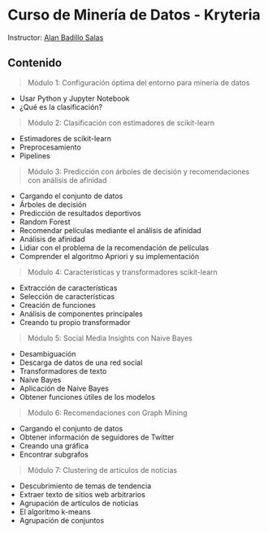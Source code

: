 # Curso de Minería de Datos - Kryteria

Instructor: [Alan Badillo Salas](mailto:alan@nomadacode.com)

## Contenido

> Módulo 1: Configuración óptima del entorno para minería de datos

- Usar Python y Jupyter Notebook
- ¿Qué es la clasificación?

> Módulo 2: Clasificación con estimadores de scikit-learn

- Estimadores de scikit-learn
- Preprocesamiento
- Pipelines

> Módulo 3: Predicción con árboles de decisión y recomendaciones con análisis de afinidad

- Cargando el conjunto de datos
- Árboles de decisión
- Predicción de resultados deportivos
- Random Forest
- Recomendar películas mediante el análisis de afinidad
- Análisis de afinidad
- Lidiar con el problema de la recomendación de películas
- Comprender el algoritmo Apriori y su implementación

> Módulo 4: Características y transformadores scikit-learn

- Extracción de características
- Selección de características
- Creación de funciones
- Análisis de componentes principales
- Creando tu propio transformador

> Módulo 5: Social Media Insights con Naive Bayes

- Desambiguación
- Descarga de datos de una red social
- Transformadores de texto
- Naive Bayes
- Aplicación de Naive Bayes
- Obtener funciones útiles de los modelos

> Módulo 6: Recomendaciones con Graph Mining

- Cargando el conjunto de datos
- Obtener información de seguidores de Twitter
- Creando una gráfica
- Encontrar subgrafos

> Módulo 7: Clustering de artículos de noticias

- Descubrimiento de temas de tendencia
- Extraer texto de sitios web arbitrarios
- Agrupación de artículos de noticias
- El algoritmo k-means
- Agrupación de conjuntos